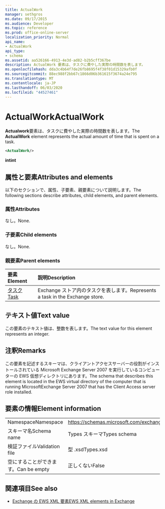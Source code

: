 ```yaml
---
title: ActualWork
manager: sethgros
ms.date: 09/17/2015
ms.audience: Developer
ms.topic: reference
ms.prod: office-online-server
localization_priority: Normal
api_name:
- ActualWork
api_type:
- schema
ms.assetid: aa526166-4913-4e3d-ad82-b2b5cff367be
description: ActualWork 要素は、タスクに費やした実際の時間数を表します。
ms.openlocfilehash: dda3c4b64f7de26fb8695f4f38f01d15329afb0f
ms.sourcegitcommit: 88ec988f2bb67c1866d06b361615f3674a24e795
ms.translationtype: MT
ms.contentlocale: ja-JP
ms.lasthandoff: 06/03/2020
ms.locfileid: "44527461"
---
```

# <a name="actualwork"></a><span data-ttu-id="a7980-103">ActualWork</span><span class="sxs-lookup"><span data-stu-id="a7980-103">ActualWork</span></span>

<span data-ttu-id="a7980-104">**Actualwork**要素は、タスクに費やした実際の時間数を表します。</span><span class="sxs-lookup"><span data-stu-id="a7980-104">The **ActualWork** element represents the actual amount of time that is spent on a task.</span></span> 
  
```xml
<ActualWork/>
```

 <span data-ttu-id="a7980-105">**int**</span><span class="sxs-lookup"><span data-stu-id="a7980-105">**int**</span></span>
## <a name="attributes-and-elements"></a><span data-ttu-id="a7980-106">属性と要素</span><span class="sxs-lookup"><span data-stu-id="a7980-106">Attributes and elements</span></span>

<span data-ttu-id="a7980-107">以下のセクションで、属性、子要素、親要素について説明します。</span><span class="sxs-lookup"><span data-stu-id="a7980-107">The following sections describe attributes, child elements, and parent elements.</span></span>
  
### <a name="attributes"></a><span data-ttu-id="a7980-108">属性</span><span class="sxs-lookup"><span data-stu-id="a7980-108">Attributes</span></span>

<span data-ttu-id="a7980-109">なし。</span><span class="sxs-lookup"><span data-stu-id="a7980-109">None.</span></span>
  
### <a name="child-elements"></a><span data-ttu-id="a7980-110">子要素</span><span class="sxs-lookup"><span data-stu-id="a7980-110">Child elements</span></span>

<span data-ttu-id="a7980-111">なし。</span><span class="sxs-lookup"><span data-stu-id="a7980-111">None.</span></span>
  
### <a name="parent-elements"></a><span data-ttu-id="a7980-112">親要素</span><span class="sxs-lookup"><span data-stu-id="a7980-112">Parent elements</span></span>

|<span data-ttu-id="a7980-113">**要素**</span><span class="sxs-lookup"><span data-stu-id="a7980-113">**Element**</span></span>|<span data-ttu-id="a7980-114">**説明**</span><span class="sxs-lookup"><span data-stu-id="a7980-114">**Description**</span></span>|
|:-----|:-----|
|[<span data-ttu-id="a7980-115">タスク</span><span class="sxs-lookup"><span data-stu-id="a7980-115">Task</span></span>](task.md) <br/> |<span data-ttu-id="a7980-116">Exchange ストア内のタスクを表します。</span><span class="sxs-lookup"><span data-stu-id="a7980-116">Represents a task in the Exchange store.</span></span>  <br/> |
   
## <a name="text-value"></a><span data-ttu-id="a7980-117">テキスト値</span><span class="sxs-lookup"><span data-stu-id="a7980-117">Text value</span></span>

<span data-ttu-id="a7980-118">この要素のテキスト値は、整数を表します。</span><span class="sxs-lookup"><span data-stu-id="a7980-118">The text value for this element represents an integer.</span></span>
  
## <a name="remarks"></a><span data-ttu-id="a7980-119">注釈</span><span class="sxs-lookup"><span data-stu-id="a7980-119">Remarks</span></span>

<span data-ttu-id="a7980-120">この要素を記述するスキーマは、クライアントアクセスサーバーの役割がインストールされている Microsoft Exchange Server 2007 を実行しているコンピューターの EWS 仮想ディレクトリにあります。</span><span class="sxs-lookup"><span data-stu-id="a7980-120">The schema that describes this element is located in the EWS virtual directory of the computer that is running MicrosoftExchange Server 2007 that has the Client Access server role installed.</span></span>
  
## <a name="element-information"></a><span data-ttu-id="a7980-121">要素の情報</span><span class="sxs-lookup"><span data-stu-id="a7980-121">Element information</span></span>

|||
|:-----|:-----|
|<span data-ttu-id="a7980-122">Namespace</span><span class="sxs-lookup"><span data-stu-id="a7980-122">Namespace</span></span>  <br/> |https://schemas.microsoft.com/exchange/services/2006/types  <br/> |
|<span data-ttu-id="a7980-123">スキーマ名</span><span class="sxs-lookup"><span data-stu-id="a7980-123">Schema name</span></span>  <br/> |<span data-ttu-id="a7980-124">Types スキーマ</span><span class="sxs-lookup"><span data-stu-id="a7980-124">Types schema</span></span>  <br/> |
|<span data-ttu-id="a7980-125">検証ファイル</span><span class="sxs-lookup"><span data-stu-id="a7980-125">Validation file</span></span>  <br/> |<span data-ttu-id="a7980-126">型 .xsd</span><span class="sxs-lookup"><span data-stu-id="a7980-126">Types.xsd</span></span>  <br/> |
|<span data-ttu-id="a7980-127">空にすることができます。</span><span class="sxs-lookup"><span data-stu-id="a7980-127">Can be empty</span></span>  <br/> |<span data-ttu-id="a7980-128">正しくない</span><span class="sxs-lookup"><span data-stu-id="a7980-128">False</span></span>  <br/> |
   
## <a name="see-also"></a><span data-ttu-id="a7980-129">関連項目</span><span class="sxs-lookup"><span data-stu-id="a7980-129">See also</span></span>

- [<span data-ttu-id="a7980-130">Exchange の EWS XML 要素</span><span class="sxs-lookup"><span data-stu-id="a7980-130">EWS XML elements in Exchange</span></span>](ews-xml-elements-in-exchange.md)


